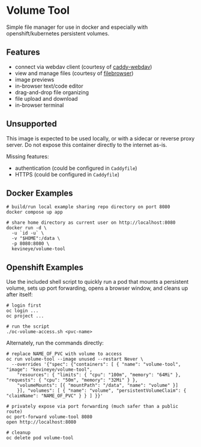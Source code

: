# Volume Tool

Simple file manager for use in docker and especially with openshift/kubernetes persistent volumes.

## Features

* connect via webdav client (courtesy of [caddy-webdav](https://github.com/mholt/caddy-webdav))
* view and manage files (courtesy of [filebrowser](https://filebrowser.org/features))
* image previews
* in-browser text/code editor
* drag-and-drop file organizing
* file upload and download
* in-browser terminal

## Unsupported

This image is expected to be used locally, or with a sidecar or reverse proxy server. Do not expose this container directly to the internet as-is.

Missing features:

* authentication (could be configured in `Caddyfile`)
* HTTPS (could be configured in `Caddyfile`)

## Docker Examples

    # build/run local example sharing repo directory on port 8080 
    docker compose up app
    
    # share home directory as current user on http://localhost:8080
    docker run -d \
      -u `id -u` \
      -v "$HOME":/data \
      -p 8080:8080 \
      kevineye/volume-tool 

## Openshift Examples

Use the included shell script to quickly run a pod that mounts a persistent volume, sets up port forwarding, opens a browser window, and cleans up after itself:

    # login first
    oc login ...
    oc project ...
    
    # run the script
    ./oc-volume-access.sh <pvc-name>
    
Alternately, run the commands directly:

    # replace NAME_OF_PVC with volume to access
    oc run volume-tool --image unused --restart Never \
      --overrides '{"spec": {"containers": [ { "name": "volume-tool", "image": "kevineye/volume-tool",
        "resources": { "limits": { "cpu": "100m", "memory": "64Mi" }, "requests": { "cpu": "50m", "memory": "32Mi" } },
        "volumeMounts": [{ "mountPath": "/data", "name": "volume" }]
        }], "volumes": [ { "name": "volume", "persistentVolumeClaim": { "claimName": "NAME_OF_PVC" } } ] }}'
    
    # privately expose via port forwarding (much safer than a public route)
    oc port-forward volume-tool 8080
    open http://localhost:8080
    
    # cleanup
    oc delete pod volume-tool
